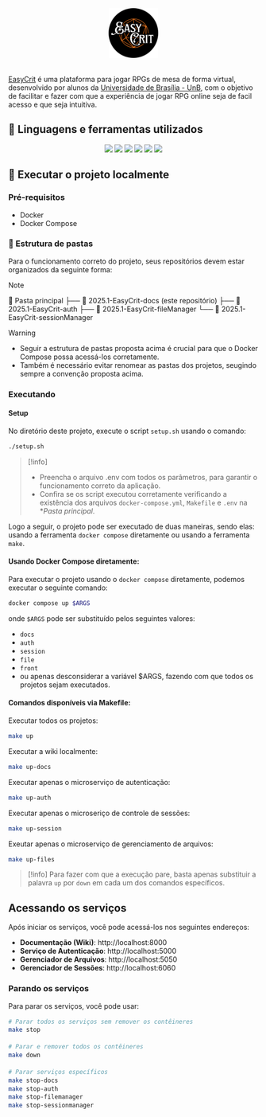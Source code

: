 <div align="center"><img style="width: 100px" id="logo EasyCrit" src="docs/assets/logo-easycrit-rounded.png"/></div><br/>

[EasyCrit](link_do_projeto_aqui) é uma plataforma para jogar RPGs de mesa de forma virtual, desenvolvido por alunos da [Universidade de Brasília - UnB](https://www.unb.br/), com o objetivo de facilitar e fazer com que a experiência de jogar RPG online seja de facil acesso e que seja intuitiva.

## 🧰 Linguagens e ferramentas utilizados
<div align="center">
<img src="https://img.shields.io/badge/docker-257bd6?style=for-the-badge&logo=docker&logoColor=white"/>
<img src="https://img.shields.io/badge/postgresql-blue?style=for-the-badge&logo=postgresql&logoColor=%23FFFFFF"/>
<img src="https://img.shields.io/badge/next.js-000000?style=for-the-badge&logo=nextdotjs&logoColor=white"/>
<img src="https://img.shields.io/badge/python-yellow?style=for-the-badge&logo=python&logoColor=%23FFFFFF"/>
<img src="https://img.shields.io/badge/fast%20api-yellow?style=for-the-badge&logo=fastapi&logoColor=%23FFFFFF"/>
<img src="https://img.shields.io/badge/mkdocs--material-gray?style=for-the-badge&logo=materialformkdocs&logoColor=white&color=blue"/>
</div>

## 📍 Executar o projeto localmente
### Pré-requisitos
- Docker
- Docker Compose

### 📁 Estrutura de pastas
Para o funcionamento correto do projeto, seus repositórios devem estar organizados da seguinte forma:

>[!note]
> 📁 Pasta principal
> ├── 📁 2025.1-EasyCrit-docs (este repositório)
> ├── 📁 2025.1-EasyCrit-auth
> ├── 📁 2025.1-EasyCrit-fileManager
> └── 📁 2025.1-EasyCrit-sessionManager

>[!warning]
> - Seguir a estrutura de pastas proposta acima é crucial para que o Docker Compose possa acessá-los corretamente.
> - Também é necessário evitar renomear as pastas dos projetos, seugindo sempre a convenção proposta acima.

### Executando

#### Setup
No diretório deste projeto, execute o script `setup.sh` usando o comando:
```bash
./setup.sh
```

>[!info]
> - Preencha o arquivo .env com todos os parâmetros, para garantir o funcionamento correto da aplicação.
> - Confira se os script executou corretamente verificando a existência dos arquivos `docker-compose.yml`, `Makefile` e `.env` na **Pasta principal*.

Logo a seguir, o projeto pode ser executado de duas maneiras, sendo elas: usando a ferramenta `docker compose` diretamente ou usando a ferramenta `make`.

#### Usando Docker Compose diretamente:
Para executar o projeto usando o `docker compose` diretamente, podemos executar o seguinte comando:

```bash
docker compose up $ARGS
```

onde `$ARGS` pode ser substituído pelos seguintes valores:

- `docs`
- `auth`
- `session`
- `file`
- `front`
- ou apenas desconsiderar a variável $ARGS, fazendo com que todos os projetos sejam executados.

#### Comandos disponíveis via Makefile:
Executar todos os projetos:
```bash
make up
```

Executar a wiki localmente:
```bash
make up-docs
```

Executar apenas o microserviço de autenticação:
```bash
make up-auth
```

Executar apenas o microseriço de controle de sessões:
```bash
make up-session
```

Exeutar apenas o microserviço de gerenciamento de arquivos:
```bash
make up-files
```

>[!info]
> Para fazer com que a execução pare, basta apenas substituir a palavra `up` por `down` em cada um dos comandos específicos.

## Acessando os serviços
Após iniciar os serviços, você pode acessá-los nos seguintes endereços:

- **Documentação (Wiki)**: http://localhost:8000
- **Serviço de Autenticação**: http://localhost:5000
- **Gerenciador de Arquivos**: http://localhost:5050
- **Gerenciador de Sessões**: http://localhost:6060

### Parando os serviços
Para parar os serviços, você pode usar:

```bash
# Parar todos os serviços sem remover os contêineres
make stop

# Parar e remover todos os contêineres
make down

# Parar serviços específicos
make stop-docs
make stop-auth
make stop-filemanager
make stop-sessionmanager
```

